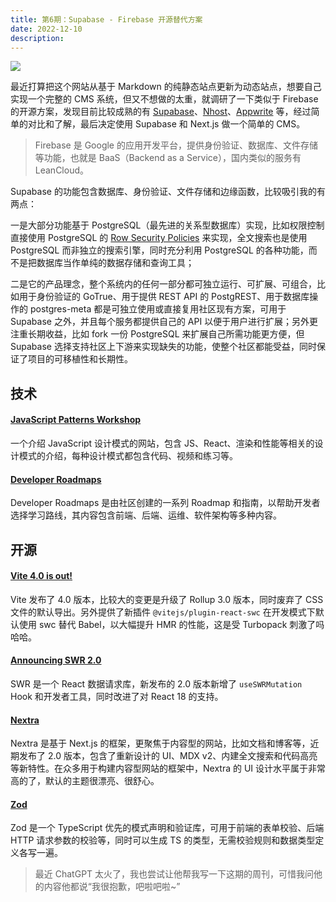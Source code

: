 ```yaml
---
title: 第6期：Supabase - Firebase 开源替代方案
date: 2022-12-10
description:
---
```


![](/static/weekly/issue-6-cover.png)

最近打算把这个网站从基于 Markdown 的纯静态站点更新为动态站点，想要自己实现一个完整的 CMS 系统，但又不想做的太重，就调研了一下类似于 Firebase 的开源方案，发现目前比较成熟的有 [Supabase](https://supabase.com)、[Nhost](https://nhost.io)、[Appwrite](https://appwrite.io) 等，经过简单的对比和了解，最后决定使用 Supabase 和 Next.js 做一个简单的 CMS。

> Firebase 是 Google 的应用开发平台，提供身份验证、数据库、文件存储等功能，也就是 BaaS（Backend as a Service），国内类似的服务有 LeanCloud。

Supabase 的功能包含数据库、身份验证、文件存储和边缘函数，比较吸引我的有两点：

一是大部分功能基于 PostgreSQL（最先进的关系型数据库）实现，比如权限控制直接使用 PostgreSQL 的 [Row Security Policies](https://www.postgresql.org/docs/current/ddl-rowsecurity.html) 来实现，全文搜索也是使用 PostgreSQL 而非独立的搜索引擎，同时充分利用 PostgreSQL 的各种功能，而不是把数据库当作单纯的数据存储和查询工具；

二是它的产品理念，整个系统内的任何一部分都可独立运行、可扩展、可组合，比如用于身份验证的 GoTrue、用于提供 REST API 的 PostgREST、用于数据库操作的 postgres-meta 都是可独立使用或直接复用社区现有方案，可用于 Supabase 之外，并且每个服务都提供自己的 API 以便于用户进行扩展；另外更注重长期收益，比如 fork 一份 PostgreSQL 来扩展自己所需功能更方便，但 Supabase 选择支持社区上下游来实现缺失的功能，使整个社区都能受益，同时保证了项目的可移植性和长期性。

## 技术

#### [JavaScript Patterns Workshop](https://javascriptpatterns.vercel.app)

一个介绍 JavaScript 设计模式的网站，包含 JS、React、渲染和性能等相关的设计模式的介绍，每种设计模式都包含代码、视频和练习等。

#### [Developer Roadmaps](https://roadmap.sh)

Developer Roadmaps 是由社区创建的一系列 Roadmap 和指南，以帮助开发者选择学习路线，其内容包含前端、后端、运维、软件架构等多种内容。

## 开源

#### [Vite 4.0 is out!](https://vitejs.dev/blog/announcing-vite4.html)

Vite 发布了 4.0 版本，比较大的变更是升级了 Rollup 3.0 版本，同时废弃了 CSS 文件的默认导出。另外提供了新插件 `@vitejs/plugin-react-swc` 在开发模式下默认使用 swc 替代 Babel，以大幅提升 HMR 的性能，这是受 Turbopack 刺激了吗哈哈。

#### [Announcing SWR 2.0](https://swr.vercel.app/blog/swr-v2)

SWR 是一个 React 数据请求库，新发布的 2.0 版本新增了 `useSWRMutation` Hook 和开发者工具，同时改进了对 React 18 的支持。

#### [Nextra](https://nextra.site)

Nextra 是基于 Next.js 的框架，更聚焦于内容型的网站，比如文档和博客等，近期发布了 2.0 版本，包含了重新设计的 UI、MDX v2、内建全文搜索和代码高亮等新特性。在众多用于构建内容型网站的框架中，Nextra 的 UI 设计水平属于非常高的了，默认的主题很漂亮、很舒心。

#### [Zod](https://zod.dev)

Zod 是一个 TypeScript 优先的模式声明和验证库，可用于前端的表单校验、后端 HTTP 请求参数的校验等，同时可以生成 TS 的类型，无需校验规则和数据类型定义各写一遍。

> 最近 ChatGPT 太火了，我也尝试让他帮我写一下这期的周刊，可惜我问他的内容他都说“我很抱歉，吧啦吧啦~”
